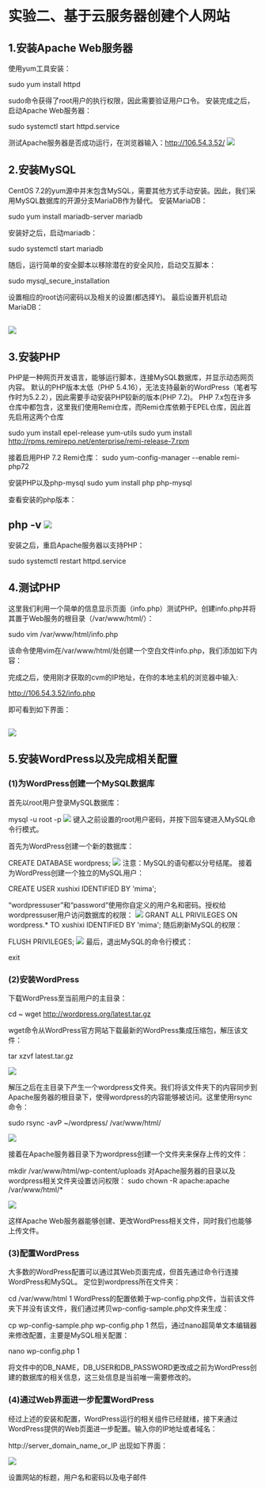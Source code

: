 实验二、基于云服务器创建个人网站
============================

1.安装Apache Web服务器
---------------------
使用yum工具安装：

sudo yum install httpd

sudo命令获得了root用户的执行权限，因此需要验证用户口令。
安装完成之后，启动Apache Web服务器：

sudo systemctl start httpd.service

测试Apache服务器是否成功运行，在浏览器输入：http://106.54.3.52/
![](/docs/img/图片1.jpg)


2.安装MySQL
---
CentOS 7.2的yum源中并末包含MySQL，需要其他方式手动安装。因此，我们采用MySQL数据库的开源分支MariaDB作为替代。
安装MariaDB：

sudo yum install mariadb-server mariadb

安装好之后，启动mariadb：

sudo systemctl start mariadb

随后，运行简单的安全脚本以移除潜在的安全风险，启动交互脚本：

sudo mysql_secure_installation

设置相应的root访问密码以及相关的设置(都选择Y)。
最后设置开机启动MariaDB：

![](/docs/img/图片2.jpg)
---
3.安装PHP
---
PHP是一种网页开发语言，能够运行脚本，连接MySQL数据库，并显示动态网页内容。
默认的PHP版本太低（PHP 5.4.16），无法支持最新的WordPress（笔者写作时为5.2.2），因此需要手动安装PHP较新的版本(PHP 7.2)。
PHP 7.x包在许多仓库中都包含，这里我们使用Remi仓库，而Remi仓库依赖于EPEL仓库，因此首先启用这两个仓库

sudo yum install epel-release yum-utils
sudo yum install http://rpms.remirepo.net/enterprise/remi-release-7.rpm

接着启用PHP 7.2 Remi仓库：
sudo yum-config-manager --enable remi-php72


安装PHP以及php-mysql
sudo yum install php php-mysql

查看安装的php版本：

php -v
![](/docs/img/图片3.jpg)
---
安装之后，重启Apache服务器以支持PHP：

sudo systemctl restart httpd.service

4.测试PHP
---
这里我们利用一个简单的信息显示页面（info.php）测试PHP。创建info.php并将其置于Web服务的根目录（/var/www/html/）：

sudo vim /var/www/html/info.php

该命令使用vim在/var/www/html/处创建一个空白文件info.php，我们添加如下内容：

<?php phpinfo(); ?>

完成之后，使用刚才获取的cvm的IP地址，在你的本地主机的浏览器中输入:

http://106.54.3.52/info.php

即可看到如下界面：

![](/docs/img/图片4.jpg)
---

5.安装WordPress以及完成相关配置
---

### (1)为WordPress创建一个MySQL数据库

首先以root用户登录MySQL数据库：

mysql -u root -p
![](/docs/img/图片6.jpg)
键入之前设置的root用户密码，并按下回车键进入MySQL命令行模式。

首先为WordPress创建一个新的数据库：

CREATE DATABASE wordpress;
![](/docs/img/图片7.jpg)
注意：MySQL的语句都以分号结尾。
接着为WordPress创建一个独立的MySQL用户：

CREATE USER xushixi IDENTIFIED BY 'mima';

“wordpressuser”和“password”使用你自定义的用户名和密码。授权给wordpressuser用户访问数据库的权限：
![](/docs/img/图片8.jpg)
GRANT ALL PRIVILEGES ON wordpress.* TO xushixi IDENTIFIED BY 'mima';
随后刷新MySQL的权限：

FLUSH PRIVILEGES;
![](/docs/img/图片9.jpg)
最后，退出MySQL的命令行模式：

exit

### (2)安装WordPress

下载WordPress至当前用户的主目录：

cd ~
wget http://wordpress.org/latest.tar.gz

wget命令从WordPress官方网站下载最新的WordPress集成压缩包，解压该文件：

tar xzvf latest.tar.gz

![](/docs/img/图片10.jpg)

解压之后在主目录下产生一个wordpress文件夹。我们将该文件夹下的内容同步到Apache服务器的根目录下，使得wordpress的内容能够被访问。这里使用rsync命令：

sudo rsync -avP ~/wordpress/ /var/www/html/

![](/docs/img/图片11.jpg)

接着在Apache服务器目录下为wordpress创建一个文件夹来保存上传的文件：

mkdir /var/www/html/wp-content/uploads
对Apache服务器的目录以及wordpress相关文件夹设置访问权限：
sudo chown -R apache:apache /var/www/html/*

![](/docs/img/图片12.jpg)

这样Apache Web服务器能够创建、更改WordPress相关文件，同时我们也能够上传文件。

### (3)配置WordPress

大多数的WordPress配置可以通过其Web页面完成，但首先通过命令行连接WordPress和MySQL。
定位到wordpress所在文件夹：

cd /var/www/html
1
WordPress的配置依赖于wp-config.php文件，当前该文件夹下并没有该文件，我们通过拷贝wp-config-sample.php文件来生成：

cp wp-config-sample.php wp-config.php
1
然后，通过nano超简单文本编辑器来修改配置，主要是MySQL相关配置：

nano wp-config.php
1

将文件中的DB_NAME，DB_USER和DB_PASSWORD更改成之前为WordPress创建的数据库的相关信息，这三处信息是当前唯一需要修改的。

### (4)通过Web界面进一步配置WordPress

经过上述的安装和配置，WordPress运行的相关组件已经就绪，接下来通过WordPress提供的Web页面进一步配置。输入你的IP地址或者域名：

http://server_domain_name_or_IP
出现如下界面：

![](/docs/img/图片13.jpg)

设置网站的标题，用户名和密码以及电子邮件
